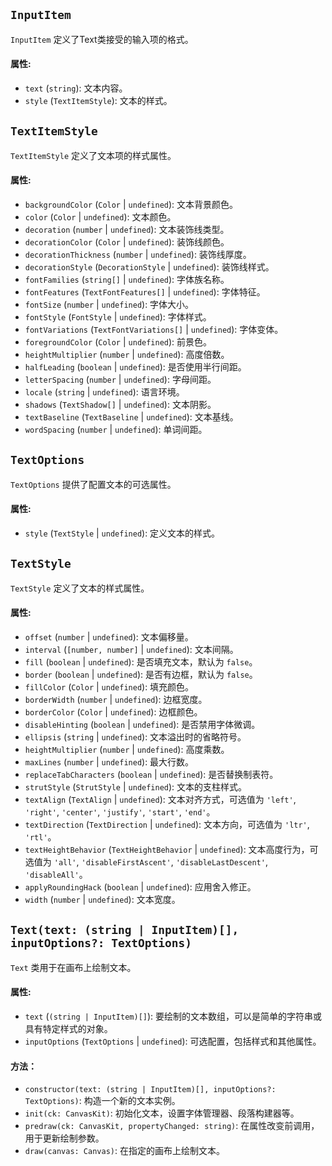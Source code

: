 ## `InputItem`

`InputItem` 定义了Text类接受的输入项的格式。

#### 属性:

- `text` (`string`): 文本内容。
- `style` (`TextItemStyle`): 文本的样式。

## `TextItemStyle`

`TextItemStyle` 定义了文本项的样式属性。

#### 属性:

- `backgroundColor` (`Color` | `undefined`): 文本背景颜色。
- `color` (`Color` | `undefined`): 文本颜色。
- `decoration` (`number` | `undefined`): 文本装饰线类型。
- `decorationColor` (`Color` | `undefined`): 装饰线颜色。
- `decorationThickness` (`number` | `undefined`): 装饰线厚度。
- `decorationStyle` (`DecorationStyle` | `undefined`): 装饰线样式。
- `fontFamilies` (`string[]` | `undefined`): 字体族名称。
- `fontFeatures` (`TextFontFeatures[]` | `undefined`): 字体特征。
- `fontSize` (`number` | `undefined`): 字体大小。
- `fontStyle` (`FontStyle` | `undefined`): 字体样式。
- `fontVariations` (`TextFontVariations[]` | `undefined`): 字体变体。
- `foregroundColor` (`Color` | `undefined`): 前景色。
- `heightMultiplier` (`number` | `undefined`): 高度倍数。
- `halfLeading` (`boolean` | `undefined`): 是否使用半行间距。
- `letterSpacing` (`number` | `undefined`): 字母间距。
- `locale` (`string` | `undefined`): 语言环境。
- `shadows` (`TextShadow[]` | `undefined`): 文本阴影。
- `textBaseline` (`TextBaseline` | `undefined`): 文本基线。
- `wordSpacing` (`number` | `undefined`): 单词间距。

## `TextOptions`

`TextOptions` 提供了配置文本的可选属性。

#### 属性:

- `style` (`TextStyle` | `undefined`): 定义文本的样式。

## `TextStyle`

`TextStyle` 定义了文本的样式属性。

#### 属性:

- `offset` (`number` | `undefined`): 文本偏移量。
- `interval` (`[number, number]` | `undefined`): 文本间隔。
- `fill` (`boolean` | `undefined`): 是否填充文本，默认为 `false`。
- `border` (`boolean` | `undefined`): 是否有边框，默认为 `false`。
- `fillColor` (`Color` | `undefined`): 填充颜色。
- `borderWidth` (`number` | `undefined`): 边框宽度。
- `borderColor` (`Color` | `undefined`): 边框颜色。
- `disableHinting` (`boolean` | `undefined`): 是否禁用字体微调。
- `ellipsis` (`string` | `undefined`): 文本溢出时的省略符号。
- `heightMultiplier` (`number` | `undefined`): 高度乘数。
- `maxLines` (`number` | `undefined`): 最大行数。
- `replaceTabCharacters` (`boolean` | `undefined`): 是否替换制表符。
- `strutStyle` (`StrutStyle` | `undefined`): 文本的支柱样式。
- `textAlign` (`TextAlign` | `undefined`): 文本对齐方式，可选值为 `'left'`, `'right'`, `'center'`, `'justify'`, `'start'`, `'end'`。
- `textDirection` (`TextDirection` | `undefined`): 文本方向，可选值为 `'ltr'`, `'rtl'`。
- `textHeightBehavior` (`TextHeightBehavior` | `undefined`): 文本高度行为，可选值为 `'all'`, `'disableFirstAscent'`, `'disableLastDescent'`, `'disableAll'`。
- `applyRoundingHack` (`boolean` | `undefined`): 应用舍入修正。
- `width` (`number` | `undefined`): 文本宽度。

## `Text(text: (string | InputItem)[], inputOptions?: TextOptions)`

`Text` 类用于在画布上绘制文本。

#### 属性:

- `text` (`(string | InputItem)[]`): 要绘制的文本数组，可以是简单的字符串或具有特定样式的对象。
- `inputOptions` (`TextOptions` | `undefined`): 可选配置，包括样式和其他属性。

#### 方法：

- `constructor(text: (string | InputItem)[], inputOptions?: TextOptions)`: 构造一个新的文本实例。
- `init(ck: CanvasKit)`: 初始化文本，设置字体管理器、段落构建器等。
- `predraw(ck: CanvasKit, propertyChanged: string)`: 在属性改变前调用，用于更新绘制参数。
- `draw(canvas: Canvas)`: 在指定的画布上绘制文本。

